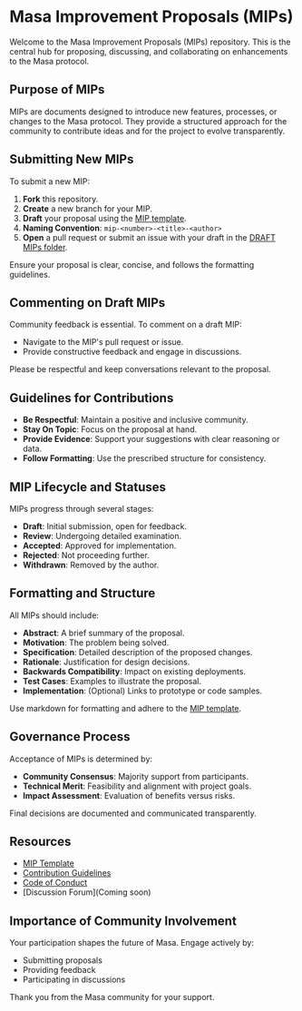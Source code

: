 # Masa Improvement Proposals (MIPs)

Welcome to the Masa Improvement Proposals (MIPs) repository. This is the central hub for proposing, discussing, and collaborating on enhancements to the Masa protocol.

## Purpose of MIPs

MIPs are documents designed to introduce new features, processes, or changes to the Masa protocol. They provide a structured approach for the community to contribute ideas and for the project to evolve transparently.

## Submitting New MIPs

To submit a new MIP:

1. **Fork** this repository.
2. **Create** a new branch for your MIP.
3. **Draft** your proposal using the [MIP template](MIP/mip_template.md).
4. **Naming Convention**: `mip-<number>-<title>-<author>`
5. **Open** a pull request or submit an issue with your draft in the [DRAFT MIPs folder](MIP/draft).

Ensure your proposal is clear, concise, and follows the formatting guidelines.

## Commenting on Draft MIPs

Community feedback is essential. To comment on a draft MIP:

- Navigate to the MIP's pull request or issue.
- Provide constructive feedback and engage in discussions.

Please be respectful and keep conversations relevant to the proposal.

## Guidelines for Contributions

- **Be Respectful**: Maintain a positive and inclusive community.
- **Stay On Topic**: Focus on the proposal at hand.
- **Provide Evidence**: Support your suggestions with clear reasoning or data.
- **Follow Formatting**: Use the prescribed structure for consistency.

## MIP Lifecycle and Statuses

MIPs progress through several stages:

- **Draft**: Initial submission, open for feedback.
- **Review**: Undergoing detailed examination.
- **Accepted**: Approved for implementation.
- **Rejected**: Not proceeding further.
- **Withdrawn**: Removed by the author.

## Formatting and Structure

All MIPs should include:

- **Abstract**: A brief summary of the proposal.
- **Motivation**: The problem being solved.
- **Specification**: Detailed description of the proposed changes.
- **Rationale**: Justification for design decisions.
- **Backwards Compatibility**: Impact on existing deployments.
- **Test Cases**: Examples to illustrate the proposal.
- **Implementation**: (Optional) Links to prototype or code samples.

Use markdown for formatting and adhere to the [MIP template](link-to-template).

## Governance Process

Acceptance of MIPs is determined by:

- **Community Consensus**: Majority support from participants.
- **Technical Merit**: Feasibility and alignment with project goals.
- **Impact Assessment**: Evaluation of benefits versus risks.

Final decisions are documented and communicated transparently.

## Resources

- [MIP Template](MIP/mip_template.md)
- [Contribution Guidelines](CONTRIBUTING.md)
- [Code of Conduct](CODE_OF_CONDUCT.md)
- [Discussion Forum](Coming soon)

## Importance of Community Involvement

Your participation shapes the future of Masa. Engage actively by:

- Submitting proposals
- Providing feedback
- Participating in discussions

Thank you from the Masa community for your support.